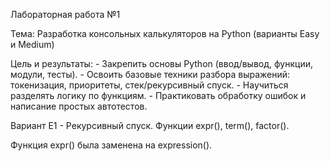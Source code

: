 Лабораторная работа №1

Тема: Разработка консольных калькуляторов на Python (варианты Easy и Medium)

Цель и результаты:
    - Закрепить основы Python (ввод/вывод, функции, модули, тесты).
    - Освоить базовые техники разбора выражений: токенизация, приоритеты,
    стек/рекурсивный спуск.
    - Научиться разделять логику по функциям.
    - Практиковать обработку ошибок и написание простых автотестов.

Вариант Е1 - Рекурсивный спуск. Функции expr(), term(), factor().

Функция expr() была заменена на expression().

